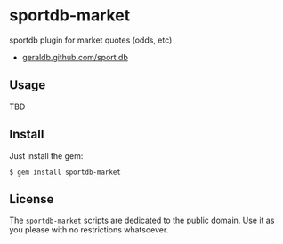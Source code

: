 # sportdb-market

sportdb plugin for market quotes (odds, etc)

* [geraldb.github.com/sport.db](http://geraldb.github.com/sport.db)


## Usage

TBD


## Install

Just install the gem:

    $ gem install sportdb-market


## License

The `sportdb-market` scripts are dedicated to the public domain.
Use it as you please with no restrictions whatsoever.